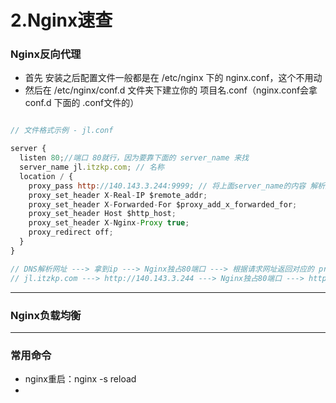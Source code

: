 # 2.Nginx速查

### Nginx反向代理

- 首先 安装之后配置文件一般都是在 /etc/nginx 下的 nginx.conf，这个不用动
- 然后在 /etc/nginx/conf.d 文件夹下建立你的 项目名.conf（nginx.conf会拿 conf.d 下面的 .conf文件的）

```javascript

// 文件格式示例 - jl.conf

server {
  listen 80;//端口 80就行，因为要靠下面的 server_name 来找
  server_name jl.itzkp.com; // 名称
  location / {
    proxy_pass http://140.143.3.244:9999; // 将上面server_name的内容 解析成具体的端口
    proxy_set_header X-Real-IP $remote_addr;
    proxy_set_header X-Forwarded-For $proxy_add_x_forwarded_for;
    proxy_set_header Host $http_host;
    proxy_set_header X-Nginx-Proxy true;
    proxy_redirect off;
  }
}

// DNS解析网址 ---> 拿到ip ---> Nginx独占80端口 ---> 根据请求网址返回对应的 proxy_pass
// jl.itzkp.com ---> http://140.143.3.244 ---> Nginx独占80端口 ---> http://140.143.3.244:9999

```

---

### Nginx负载均衡



---

### 常用命令

- nginx重启：nginx -s reload
- 
